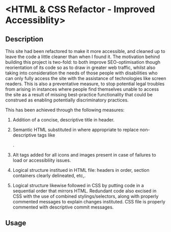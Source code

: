 # <HTML & CSS Refactor - Improved Accessiblity>

## Description

This site had been refactored to make it more accessible, and cleaned up to leave the code a little cleaner than when I found it. The motivation behind building this project is two-fold: to both improve SEO-optimisation though reorientation of its code so as to draw in greater web traffic, whilst also taking into consideration the needs of those people with disabilities who can only fully access the site with the assistance of technologies like screen readers. This is also a preventative measure, to stop potential legal troubles from arising in instances where people find themselves unable to access the site as a result of missing best-practice functionality that could be construed as enabling potentially discriminatory practices.

This has been achieved through the following measures:

1. Addition of a concise, descriptive title in header.
 
2. Semantic HTML substituted in where appropriate to replace non-descriptive tags like <div>.

3. Alt tags added for all icons and images present in case of failures to load or accessibliity issues.

4. Logical structure institued in HTML file: headers in order, section containers clearly delineated, etc,.

5. Logical structure likewise followed in CSS by putting code in a sequential order that mirrors HTML. Redundant code also excised in CSS with the use of combined stylings/selectors, along with properly commented messages to explain changes instituted.
CSS file is properly commented with descriptive commit messages.

## Usage

<!-- URL added here prior to final deployment
-->


